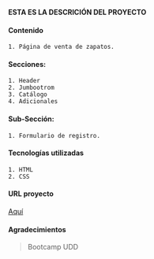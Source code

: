**ESTA ES LA DESCRICIÓN DEL PROYECTO**

#### Contenido
	1. Página de venta de zapatos.

#### Secciones:
	1. Header
	2. Jumbootrom
	3. Catálogo
	4. Adicionales

#### Sub-Sección:
	1. Formulario de registro.

#### Tecnologías utilizadas
	1. HTML
	2. CSS

#### URL proyecto
[Aquí](https://connap.github.io/proyecto-pagina-web)

#### Agradecimientos  
> Bootcamp UDD